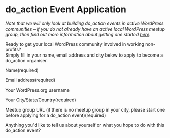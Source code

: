 # do_action Event Application

_Note that we will only look at building do_action events in active WordPress communities – if you do not already have an active local WordPress meetup group, then find out more information about getting one started [here](https://make.wordpress.org/community/handbook/meetup-organizer/welcome/)._

Ready to get your local WordPress community involved in working non-profits?  
Simply fill in your name, email address and city below to apply to become a do_action organiser.

Name(required)

Email address(required)

Your WordPress.org username

Your City/State/Country(required)

Meetup group URL (if there is no meetup group in your city, please start one before applying for a do_action event)(required)

Anything you'd like to tell us about yourself or what you hope to do with this do_action event?
